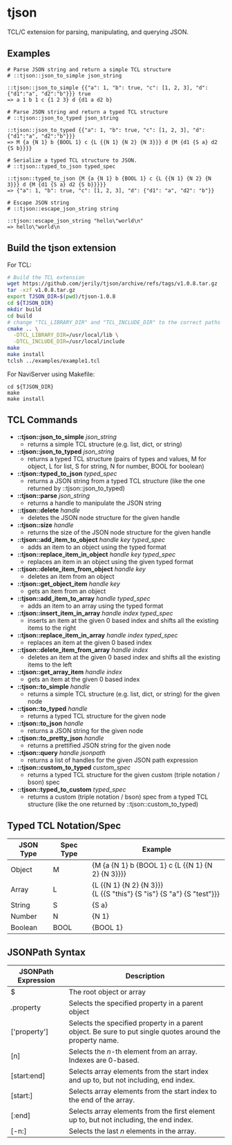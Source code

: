 # tjson

TCL/C extension for parsing, manipulating, and querying JSON.

## Examples
```
# Parse JSON string and return a simple TCL structure
# ::tjson::json_to_simple json_string

::tjson::json_to_simple {{"a": 1, "b": true, "c": [1, 2, 3], "d": {"d1":"a", "d2":"b"}}} true
=> a 1 b 1 c {1 2 3} d {d1 a d2 b} 

# Parse JSON string and return a typed TCL structure
# ::tjson::json_to_typed json_string

::tjson::json_to_typed {{"a": 1, "b": true, "c": [1, 2, 3], "d": {"d1":"a", "d2":"b"}}}
=> M {a {N 1} b {BOOL 1} c {L {{N 1} {N 2} {N 3}}} d {M {d1 {S a} d2 {S b}}}}

# Serialize a typed TCL structure to JSON.
# ::tjson::typed_to_json typed_spec

::tjson::typed_to_json {M {a {N 1} b {BOOL 1} c {L {{N 1} {N 2} {N 3}}} d {M {d1 {S a} d2 {S b}}}}}
=> {"a": 1, "b": true, "c": [1, 2, 3], "d": {"d1": "a", "d2": "b"}}

# Escape JSON string
# ::tjson::escape_json_string string

::tjson::escape_json_string "hello\"world\n"
=> hello\"world\n
```

## Build the tjson extension
For TCL:
```bash
# Build the TCL extension
wget https://github.com/jerily/tjson/archive/refs/tags/v1.0.8.tar.gz
tar -xzf v1.0.8.tar.gz
export TJSON_DIR=$(pwd)/tjson-1.0.8
cd ${TJSON_DIR}
mkdir build
cd build
# change "TCL_LIBRARY_DIR" and "TCL_INCLUDE_DIR" to the correct paths
cmake .. \
  -DTCL_LIBRARY_DIR=/usr/local/lib \
  -DTCL_INCLUDE_DIR=/usr/local/include
make
make install
tclsh ../examples/example1.tcl
```

For NaviServer using Makefile:
```
cd ${TJSON_DIR}
make
make install
```

## TCL Commands

* **::tjson::json_to_simple** *json_string*
    - returns a simple TCL structure (e.g. list, dict, or string)
* **::tjson::json_to_typed** *json_string*
    - returns a typed TCL structure (pairs of types and values, M for object, L for list, S for string, N for number, BOOL for boolean)
* **::tjson::typed_to_json** *typed_spec*
    - returns a JSON string from a typed TCL structure (like the one returned by ::tjson::json_to_typed)
* **::tjson::parse** *json_string*
    - returns a handle to manipulate the JSON string
* **::tjson::delete** *handle*
    - deletes the JSON node structure for the given handle
* **::tjson::size** *handle*
  - returns the size of the JSON node structure for the given handle
* **::tjson::add_item_to_object** *handle* *key* *typed_spec*
  - adds an item to an object using the typed format
* **::tjson::replace_item_in_object** *handle* *key* *typed_spec*
  - replaces an item in an object using the given typed format
* **::tjson::delete_item_from_object** *handle* *key*
  - deletes an item from an object
* **::tjson::get_object_item** *handle* *key*
  - gets an item from an object
* **::tjson::add_item_to_array** *handle* *typed_spec*
  - adds an item to an array using the typed format
* **::tjson::insert_item_in_array** *handle* *index* *typed_spec*
  - inserts an item at the given 0 based index and shifts all the existing items to the right
* **::tjson::replace_item_in_array** *handle* *index* *typed_spec*
  - replaces an item at the given 0 based index
* **::tjson::delete_item_from_array** *handle* *index*
  - deletes an item at the given 0 based index and shifts all the existing items to the left
* **::tjson::get_array_item** *handle* *index*
  - gets an item at the given 0 based index
* **::tjson::to_simple** *handle*
  - returns a simple TCL structure (e.g. list, dict, or string) for the given node
* **::tjson::to_typed** *handle*
  - returns a typed TCL structure for the given node
* **::tjson::to_json** *handle*
  - returns a JSON string for the given node
* **::tjson::to_pretty_json** *handle*
  - returns a prettified JSON string for the given node
* **::tjson::query** *handle* *jsonpath*
  - returns a list of handles for the given JSON path expression
* **::tjson::custom_to_typed** *custom_spec*
  - returns a typed TCL structure for the given custom (triple notation / bson) spec
* **::tjson::typed_to_custom** *typed_spec*
  - returns a custom (triple notation / bson) spec from a typed TCL structure (like the one returned by ::tjson::custom_to_typed)


## Typed TCL Notation/Spec

| JSON Type | Spec Type | Example                                                                   |
|-----------|-----------|---------------------------------------------------------------------------|
| Object    | M         | {M {a {N 1} b {BOOL 1} c {L {{N 1} {N 2} {N 3}}}} |
| Array     | L         | {L {{N 1} {N 2} {N 3}}}<br/>{L {{S "this"} {S "is"} {S "a"} {S "test"}}}      |
| String    | S         | {S a}                                                                     |
| Number    | N         | {N 1}                                                                     |
| Boolean   | BOOL      | {BOOL 1}                                                                  |


## JSONPath Syntax

| JSONPath Expression | Description                                                                                               |
|---------------------|-----------------------------------------------------------------------------------------------------------|
| $                   | The root object or array                                                                                  |
| .property           | Selects the specified property in a parent object                                                         |
| ['property']        | Selects the specified property in a parent object. Be sure to put single quotes around the property name. |
| [n]                 | Selects the *n*-th element from an array. Indexes are 0-based.                                            |
| [start:end]         | Selects array elements from the start index and up to, but not including, end index. |
| [start:]            | Selects array elements from the start index to the end of the array. |
| [:end]              | Selects array elements from the first element up to, but not including, the end index. |
| [-n:]               | Selects the last *n* elements in the array. |









